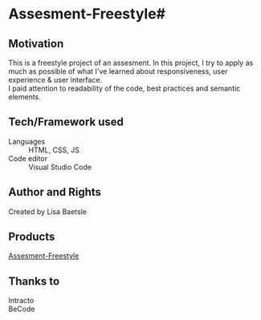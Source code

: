 # Assesment-Freestyle#

## Motivation

This is a freestyle project of an assesment.
In this project, I try to apply as much as possible of what I've learned about responsiveness, user experience & user interface.  
I paid attention to readability of the code, best practices and semantic elements.

## Tech/Framework used

<dl>
  <dt>Languages</dt>
  <dd>HTML, CSS, JS</dd> 
      
  <dt>Code editor</dt>
  <dd>Visual Studio Code</dd>
</dl>

## Author and Rights

Created by Lisa Baetsle

## Products

[Assesment-Freestyle](https://lisabaetsle.github.io/Assesment-Freestyle/)

## Thanks to

Intracto  
BeCode
